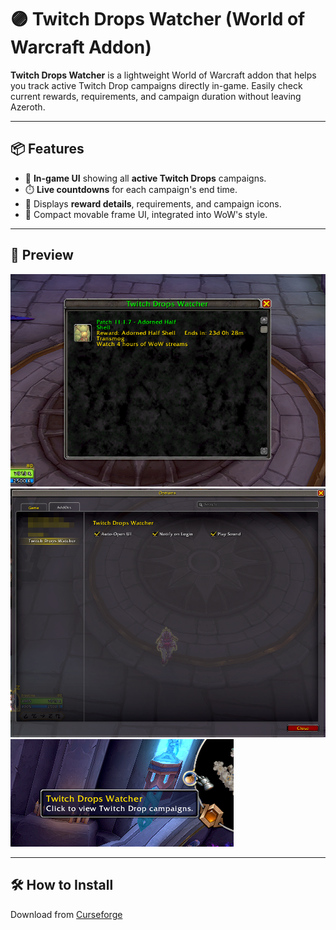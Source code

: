 # 🟣 Twitch Drops Watcher (World of Warcraft Addon)

**Twitch Drops Watcher** is a lightweight World of Warcraft addon that helps you track active Twitch Drop campaigns directly in-game. Easily check current rewards, requirements, and campaign duration without leaving Azeroth.

---

## 📦 Features

- 🔔 **In-game UI** showing all **active Twitch Drops** campaigns.
- ⏱️ **Live countdowns** for each campaign's end time.
- 🎁 Displays **reward details**, requirements, and campaign icons.
- 🧭 Compact movable frame UI, integrated into WoW's style.

---

## 📸 Preview

![Twitch Drops Watcher Preview](./images/main.png)
![Options Menu](./images/options.png)
![Minimap Icon](./images/minimap.png)

---

## 🛠️ How to Install

Download from [Curseforge](https://Curseforge.com/wow/addons/twitch-drops-watcher)
